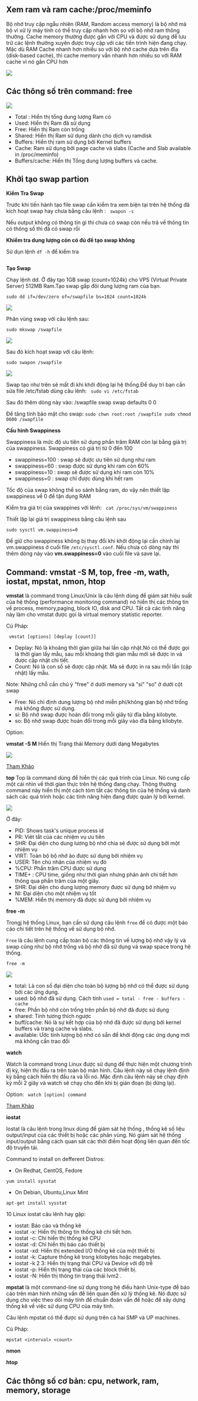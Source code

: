 ## Xem ram và ram cache:/proc/meminfo

Bộ nhớ truy cập ngẫu nhiên (RAM, Random access memory) là bộ nhớ mà bộ vi xử lý máy tính có thể truy cập nhanh hơn so với bộ nhớ ram thông thường. Cache memory thường được gắn với CPU và được sử dụng để lưu trữ các lệnh thường xuyên được truy cập với các tiến trình hiện đang chạy. Mặc dù RAM Cache nhanh hơn nhiều so với bộ nhớ cache dựa trên đĩa (disk-based cache), thì cache memory vẫn nhanh hơn nhiều so với RAM cache vì nó gần CPU hơn

<img src="https://i.imgur.com/1M245kD.png">

## Các thông số trên command: free

<img src="https://i.imgur.com/YD7BKse.png">

- Total : Hiển thị tổng dung lượng Ram có
- Used: Hiển thị Ram đã sử dụng
- Free: Hiển thị Ram còn trống
- Shared: Hiển thị Ram sử dụng dành cho dịch vụ ramdisk
- Buffers: Hiển thị ram sử dụng bởi Kernel buffers
- Cache: Ram sử dụng bởi page cache và slabs (Cache and Slab available in /proc/meminfo)
- Buffers/cache: Hiển thị Tổng dung lượng buffers và cache.


## Khởi tạo swap partion

**Kiểm Tra Swap**

Trước khi tiến hành tạo file swap cần kiểm tra xem biện tại trên hệ thống đã kích hoạt swap hay chưa bằng câu lệnh : ` swapon -s`

Nếu output không có thông tin gì thì chưa có swap còn nếu trả về thông tin có thông số thì đã có swap rồi

**Khiểm tra dung lượng còn có đủ để tạo swap không**

Sử dụn lệnh `df -h`  để kiểm tra

<img src="">

**Tạo Swap**

Chạy lệnh dd. Ở đây tạo 1GB swap (count=1024k) cho VPS (Virtual Private Server) 512MB Ram.Tạo swap gấp đôi dung lượng ram của bạn.

`sudo dd if=/dev/zero of=/swapfile bs=1024 count=1024k`

<img src="https://i.imgur.com/ESsqs68.png">

Phân vùng swap với câu lệnh sau:

`sudo mkswap /swapfile`

<img src="https://i.imgur.com/PH57j4Y.png">

Sau đó kích hoạt swap với câu lệnh:

`sudo swapon /swapfile`

<img src="https://i.imgur.com/YzA8xFf.png">

Swap tạo như trên sẽ mất đi khi khởi động lại hệ thống.Để duy trì bạn cần sửa file /etc/fstab dùng câu lênh: ` sudo vi /etc/fstab`

Sau đó thêm dòng này vào: /swapfile swap swap defaults 0 0

Để tăng tính bảo mật cho swap: `sudo chwn root:root /swapfile sudo chmod 0600 /swapfile`

**Cấu hình Swappiness**

Swappiness là mức độ ưu tiên sử dụng phần trăm RAM còn lại bằng giá trị của swappiness. Swappiness có giá trị từ 0 đến 100
- swappiness=100 : swap sẽ được ưu tiên sử dụng như ram
- swappiness=60 : swap được sử dụng khi ram còn 60%
- swappiness=10 : swap sẽ được sử dụng khi ram còn 10%
- swappiness=0 : swap chỉ được dùng khi hết ram

Tốc độ của swap không thể so sánh bằng ram, do vậy nên thiết lập swappiness về 0 để tận dụng RAM

Kiểm tra giá trị của swappines với lênh: ` cat /proc/sys/vm/swappiness`

Thiết lập lại giá trị swappiness bằng câu lệnh sau

`sudo sysctl vm.swappiness=0`

Để giữ cho swappiness không bị thay đổi khi khởi động lại cần chỉnh lại vm.swappiness ở cuối file `/etc/sysctl.conf`. Nếu chưa có dòng này thì thêm dòng này vào **vm.swappiness=0** vào cuối file và save lại.

## Command: vmstat -S M, top, free -m, wath, iostat, mpstat, nmon, htop

**vmstat** là command trong Linux/Unix là câu lệnh dùng để giám sát hiệu suất của hệ thống (performance monitoring command) nó hiển thị các thông tin về process, memory,paging, block IO, disk and CPU. Tất cả các tình năng này làm cho vmstat được gọi là virtual memory statistic reporter.

Cú Pháp: 

` vmstat [options] [deplay [count]]`
- Deplay: Nó là khoảng thời gian giữa hai lần cập nhật.Nó có thể được gọi là thời gian lấy mẫu, sau mỗi khoảng thời gian mẫu mới sẽ được in và được cập nhật chi tiết.
- Count: Nó là con số sẽ được cập nhật. Mà sẽ được in ra sau mỗi lần (cập nhật) lấy mẫu.

Note: Những chỗ cần chú ý "free" ở dưới memory và "si" "so" ở dưới cột swap
- Free: Nó chỉ định dung lượng bộ nhớ miễn phí/không gian bộ nhớ trống mà không được sử dụng.
- si: Bộ nhớ swap được hoán đổi trong mỗi giây từ đĩa bằng kilobyte.
- so: Bộ nhớ swap được hoán đổi trong mỗi giây vào đĩa bằng kilobyte.

Option:

**vmstat -S M** Hiển thị Trạng thái Memory dưới dạng Megabytes

<img src="https://i.imgur.com/bziVjU5.png">

[Tham Khảo](https://www.geeksforgeeks.org/vmstat-command-in-linux-with-examples/)

**top**
Top là command dùng để hiển thị các quá trình của Linux. Nó cung cấp một cái nhìn về thời gian thực trên hệ thống đang chạy. Thông thường command này hiển thị một cách tóm tắt các thông tin của hệ thống và danh sách các quá trình hoặc các tính năng hiện đang được quản lý bởi kernel.

<img src="https://i.imgur.com/iU3wCqb.png">

Ở đây:
- PID: Shows task's unique process id
- PR: Viêt tắt của các nhiệm vụ ưu tiên
- SHR: Đại diện cho dung lương bộ nhớ chia sẻ được sử dụng bởi một nhiệm vụ
- VIRT: Toàn bộ bộ nhớ ảo được sử dụng bởi nhiệm vụ
- USER: Tên chủ nhân của nhiệm vụ đó
- %CPU: Phần trăm CPU được sử dụng
- TIME+ : CPU time, giống như thời gian nhưng phản ánh chi tiết hơn thông qua phần trăm của một giây.
- SHR: Đại diện cho dung lượng memory được sử dụng bở nhiệm vụ
- NI: Đại diện cho một nhiệm vụ tốt
- %MEM: Hiển thị memory đã được sử dụng bởi nhiệm vụ

**free -m**

Trongj hệ thống Linux, bạn cần sử dụng câu lệnh `free` để có được một báo cáo chi tiết trên hệ thống về sử dụng bộ nhớ.

`Free` là câu lệnh cung cấp toàn bộ các thông tin về lượng bộ nhớ vậy lý và swap cũng như bộ nhớ trống và bộ nhớ đã sử dụng và swap space trong hệ thống.

`free -m`

<img src="https://i.imgur.com/dFG9896.jpg">

- total: Là con số đại diện cho toàn bộ lượng bộ nhớ có thể được sử dụng bởi các ứng dụng.
- used: bộ nhớ đã sử dụng. Cách tính `used = total - free - buffers - cache`
- free: Phần bộ nhớ còn trống trên phần bộ nhớ đã được sử dụng
- shared: Tính tương thích ngược
- buff/cache: Nó là sự kết hợp của bộ nhớ đã được sử dụng bởi kernel buffers và trang cache và slabs.
- available: Ước tính lượng bộ nhớ có sẵn để khởi động các ứng dụng mới mà không cần trao đổi

**watch**

Watch là command trong Linux được sử dụng để thực hiện một chương trình đị kỳ, hiện thị đầu ra trên toàn bộ màn hình. Câu lệnh này sẽ chạy lệnh định kỳ bằng cách hiển thị đầu ra và lỗi nó. Mặc định câu lệnh này sẽ chạy định kỳ mỗi 2 giây và watch sẽ chạy cho đến khi bị gián đoạn (bị dừng lại).

Option: ` watch [option] command`

[Tham Khảo](https://www.geeksforgeeks.org/watch-command-in-linux-with-examples/)

**iostat**

Iostat là câu lệnh trong linux dùng để giám sát hệ thống , thống kê số liệu output/input của các thiết bị hoặc các phân vùng. Nó giám sát hệ thống input/output bằng cách quan sát các thời điểm hoạt động liên quan đến tốc độ truyền tải.

Command to install on defferent Distros:
- On Redhat, CentOS, Fedore

`yum install sysstat`
- On Debian, Ubuntu,Linux Mint

`apt-get install sysstat`

10 Linux iostat câu lênh hay gặp:
- iostat: Báo cáo và thống kê
- iostat -x: Hiển thị thông tin thống kê chi tiết hơn.
- iostat -c: Chỉ hiển thị thống kê CPU
- iostat -d: Chỉ hiển thị báo cáo thiết bị
- iostat -xd: Hiển thị extended I/O thống kê của một thiết bị
- iostat -k: Capture thống kê trong kilobytes hoặc megabytes.
- iostat -k 2 3: Hiển thị trạng thái CPU và Device với độ trễ
- iostat -p: Hiển thị trạng thái của các block thiết bị.
- iostat -N: Hiển thị thông tin trạng thái lvm2 .

**mpstat** là một command-line sử dụng trong hệ điều hành Unix-type để báo cáo trên màn hình những vấn đề liên quan đến xử lý thống kê. Nó được sử dụng cho việc theo dõi máy tính để  chuẩn đoán vấn đề hoặc để xây dựng thống kê về việc sử dụng CPU của máy tính.

Câu lệnh mpstat có thể được sử dụng trên cả hai SMP và UP machines.

Cú Pháp:

`mpstat <interval> <count>`

**nmon**

**htop**

## Các thông số cơ bản: cpu, network, ram, memory, storage


